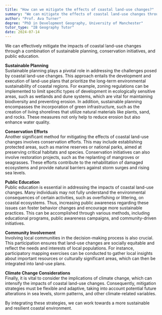 ```yaml
---
title: "How can we mitigate the effects of coastal land-use changes?"
summary: "We can mitigate the effects of coastal land-use changes through sustainable planning, conservation efforts, and public education."
author: "Prof. Ava Turner"
degree: "PhD in Development Geography, University of Manchester"
tutor_type: "IB Geography Tutor"
date: 2024-07-14
---
```


We can effectively mitigate the impacts of coastal land-use changes through a combination of sustainable planning, conservation initiatives, and public education.

**Sustainable Planning**  
Sustainable planning plays a pivotal role in addressing the challenges posed by coastal land-use changes. This approach entails the development and execution of land-use plans that prioritize the long-term environmental sustainability of coastal regions. For example, zoning regulations can be implemented to limit specific types of development in ecologically sensitive areas, such as wetlands and dune systems, which are vital for maintaining biodiversity and preventing erosion. In addition, sustainable planning encompasses the incorporation of green infrastructure, such as the creation of living shorelines that utilize natural materials like plants, sand, and rocks. These measures not only help to reduce erosion but also enhance water quality.

**Conservation Efforts**  
Another significant method for mitigating the effects of coastal land-use changes involves conservation efforts. This may include establishing protected areas, such as marine reserves or national parks, aimed at preserving critical habitats and species. Conservation initiatives can also involve restoration projects, such as the replanting of mangroves or seagrasses. These efforts contribute to the rehabilitation of damaged ecosystems and provide natural barriers against storm surges and rising sea levels.

**Public Education**  
Public education is essential in addressing the impacts of coastal land-use changes. Many individuals may not fully understand the environmental consequences of certain activities, such as overfishing or littering, on coastal ecosystems. Thus, increasing public awareness regarding these issues can foster behavior changes and encourage more sustainable practices. This can be accomplished through various methods, including educational programs, public awareness campaigns, and community-driven initiatives.

**Community Involvement**  
Involving local communities in the decision-making process is also crucial. This participation ensures that land-use changes are socially equitable and reflect the needs and interests of local populations. For instance, participatory mapping exercises can be conducted to gather local insights about important resources or culturally significant areas, which can then be integrated into land-use plans.

**Climate Change Considerations**  
Finally, it is vital to consider the implications of climate change, which can intensify the impacts of coastal land-use changes. Consequently, mitigation strategies must be flexible and adaptive, taking into account potential future alterations in sea levels, storm patterns, and other climate-related variables. 

By integrating these strategies, we can work towards a more sustainable and resilient coastal environment.
    